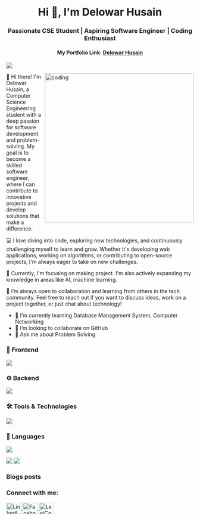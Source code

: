 <h1 align="center">Hi 👋, I'm Delowar Husain</h1>
<h3 align="center">Passionate CSE Student | Aspiring Software Engineer | Coding Enthusiast
</h3>
<h4 align="center">My Portfolio Link: <a href="https://delowarshizar.github.io/delowarhshizar/" target="_blank">Delowar Husain</a></h4>
<p align="left"> <img src="https://komarev.com/ghpvc/?username=delowarshizar&label=Profile%20views&color=0e75b6&style=flat%22%20alt=%22delowarshizar" /> </p>
<img align="right" alt="coding" width="400" src="https://user-images.githubusercontent.com/74038190/225813708-98b745f2-7d22-48cf-9150-083f1b00d6c9.gif">



 👋 Hi there! I'm Delowar Husain, a Computer Science Engineering student with a deep passion for software development and problem-solving. My goal is to become a skilled software engineer, where I can contribute to innovative projects and develop solutions that make a difference.

💻 I love diving into code, exploring new technologies, and continuously challenging myself to learn and grow. Whether it's developing web applications, working on algorithms, or contributing to open-source projects, I'm always eager to take on new challenges.

🌱 Currently, I'm focusing on making project. I'm also actively expanding my knowledge in areas like AI, machine learning.

🚀 I’m always open to collaboration and learning from others in the tech community. Feel free to reach out if you want to discuss ideas, work on a project together, or just chat about technology!


- 🌱 I’m currently learning Database Management System, Computer Networking 
- 👯 I’m looking to collaborate on GitHub 
- 💬 Ask me about Problem Solving 


<div display="flex">

### 🎨 Frontend
<img src="https://skillicons.dev/icons?i=html,css,js,react,tailwind&theme=dark" />

### ⚙️ Backend
<img src="https://skillicons.dev/icons?i=nodejs,express,django,mysql,mongodb&theme=dark" />

### 🛠️ Tools & Technologies
<img src="https://skillicons.dev/icons?i=git,github,vscode,linux,figma&theme=dark" />

### 📱 Languages
<img src="https://skillicons.dev/icons?i=python,c,cpp,java,javascript&theme=dark" />

</div>

![](https://github-readme-stats.vercel.app/api/top-langs/?username=delowarshizar&theme=nightowl&hide_border=false&include_all_commits=false&count_private=false&layout=compact)
![](https://github-readme-stats.vercel.app/api?username=delowarshizar&theme=nightowl&hide_border=false&include_all_commits=false&count_private=false)<br/>


### Blogs posts
<!-- BLOG-POST-LIST:START -->
<!-- BLOG-POST-LIST:END -->


<h3 align="left">Connect with me:</h3>
<p align="left">
    <a href="https://www.linkedin.com/in/delowarhusain/" target="blank">
        <img align="center" src="https://raw.githubusercontent.com/rahuldkjain/github-profile-readme-generator/master/src/images/icons/Social/linked-in-alt.svg" alt="LinkedIn - Delowar Husain" height="30" width="40" />
    </a>
    <a href="https://www.facebook.com/ImDshizar" target="blank">
        <img align="center" src="https://raw.githubusercontent.com/rahuldkjain/github-profile-readme-generator/master/src/images/icons/Social/facebook.svg" alt="Facebook - Im Dshizar" height="30" width="40" />
    </a>
    <a href="https://leetcode.com/u/delowar_shizar/" target="blank">
        <img align="center" src="https://raw.githubusercontent.com/rahuldkjain/github-profile-readme-generator/master/src/images/icons/Social/leet-code.svg" alt="LeetCode - delowar_shizar" height="30" width="40" />
    </a>
</p>
